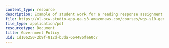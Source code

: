 ```yaml
---
content_type: resource
description: Example of student work for a reading response assignment.
file: https://ol-ocw-studio-app-qa.s3.amazonaws.com/courses/wgs-s10-gender-power-leadership-and-the-workplace-spring-2014/1d1062502b9f812db3da664486fe60c7_MITWGS_S10S14_ses15_pap.pdf
file_type: application/pdf
resourcetype: Document
title: Government Policy
uid: 1d106250-2b9f-812d-b3da-664486fe60c7
---
```

